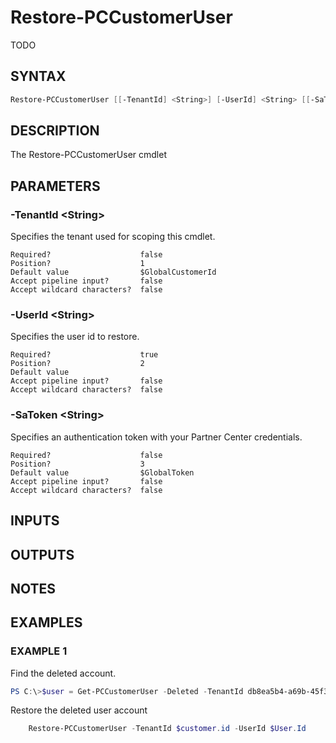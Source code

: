 # Restore-PCCustomerUser

TODO

## SYNTAX

```powershell
Restore-PCCustomerUser [[-TenantId] <String>] [-UserId] <String> [[-SaToken] <String>] [<CommonParameters>]
```

## DESCRIPTION

The Restore-PCCustomerUser cmdlet

## PARAMETERS

### -TenantId &lt;String&gt;

Specifies the tenant used for scoping this cmdlet.

```
Required?                    false
Position?                    1
Default value                $GlobalCustomerId
Accept pipeline input?       false
Accept wildcard characters?  false
```

### -UserId &lt;String&gt;

Specifies the user id to restore.

```
Required?                    true
Position?                    2
Default value
Accept pipeline input?       false
Accept wildcard characters?  false
```

### -SaToken &lt;String&gt;

Specifies an authentication token with your Partner Center credentials.

```
Required?                    false
Position?                    3
Default value                $GlobalToken
Accept pipeline input?       false
Accept wildcard characters?  false
```

## INPUTS

## OUTPUTS

## NOTES

## EXAMPLES

### EXAMPLE 1

Find the deleted account.

```powershell
PS C:\>$user = Get-PCCustomerUser -Deleted -TenantId db8ea5b4-a69b-45f3-abd3-dca19e87c536 | Where-Object {$_.userPrincipalName -eq 'John@wingtiptoyscsptest.onmicrosoft.com'}
```

Restore the deleted user account

```powershell
    Restore-PCCustomerUser -TenantId $customer.id -UserId $User.Id
```
